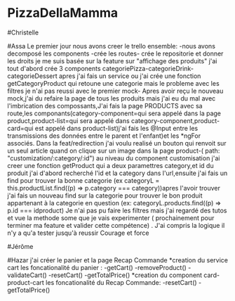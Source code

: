 # PizzaDellaMamma

#Christelle

#Assa
Le premier jour nous avons creer le trello ensemble:
-nous avons decomposé les components
-crée les routes-
crée le repositorie et donner les droits
je me suis basée sur la feature  sur "affichage des produits" j'ai tout d'abord crée 3 components categoriePizza-categorieDrink-categorieDessert apres j'ai fais un service ou j'ai crée une fonction
getCategoryProduct qui retoune une categorie mais le probleme avec les filtres je n'ai pas reussi avec le premier mock-
Apres avoir reçu le nouveau mock,j'ai du refaire la page de tous les produits mais j'ai eu du mal avec l'imbrication des compossants,J'ai fais la page PRODUCTS avec sa route,les componants(category-component=qui sera appelé dans la page product,product-list=qui sera appelé dans category-component,product-card=qui est appelé dans product-list)j'ai fais les @Input entre les transmissions des données entre le parent et l'enfant)et les *ngFor associés.
Dans la feat/redirection j'ai voulu realisé un bouton qui renvoit sur un seul article quand on clique sur un image dans la page product-( path: "customization/:category/:id")
au niveau du component customisation j'ai creer une fonction getProduct qui a deux paramettres category,et id du produit j'ai d'abord recherché l'id et la category dans l'url,ensuite j'ai fais un find pour trouver la bonne categorie (ex categoryL = this.productList.find((p) => p.category === category))apres l'avoir trouver j'ai fais un nouveau find sur la categorie pour trouver le bon produit appartenant à la categorie en question 
(ex: categoryL.products.find((p) => p.id === idproduct)
Je n'ai pas pu faire les filtres mais j'ai regardé des tutos et vue la methode some que je vais experimenter ( prochainement pour terminer ma feature et valider cette compétence) . J'ai compris la logique il n'y a qu'a tester jusqu'à reussir Courage et force 


#Jérôme

#Hazar
j'ai créer le panier et la page Recap Commande
*creation du service cart
les foncationalité du panier :
-getCart()
-removeProduct()
-validateCart()
-resetCart()
-getTotalPrice()
*creation  du component card-product-cart
les foncationalité du Recap Commande:
-resetCart()
-getTotalPrice()
